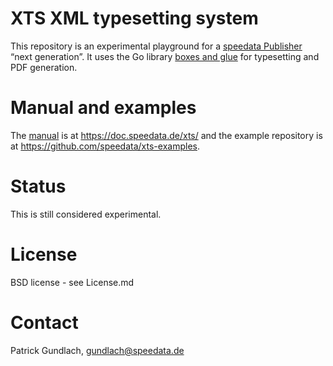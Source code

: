 # XTS XML typesetting system

This repository is an experimental playground for a [speedata Publisher](https://github.com/speedata/publisher/) “next generation”.
It uses the Go library [boxes and glue](https://github.com/speedata/boxesandglue) for typesetting and PDF generation.


# Manual and examples

The [manual](https://doc.speedata.de/xts/) is at https://doc.speedata.de/xts/ and the example repository is at <https://github.com/speedata/xts-examples>.

# Status

This is still considered experimental.


# License

BSD license - see License.md

# Contact

Patrick Gundlach, <gundlach@speedata.de>

